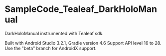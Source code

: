 # SampleCode_Tealeaf_DarkHoloManual
DarkHoloManual instrumented with Tealeaf sdk.

Built with Android Studio 3.2.1, Gradle version 4.6
Support API level 16 to 28.
Use the "beta" branch for AndroidX support.
